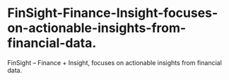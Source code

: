 # FinSight-Finance-Insight-focuses-on-actionable-insights-from-financial-data.
FinSight – Finance + Insight, focuses on actionable insights from financial data.
